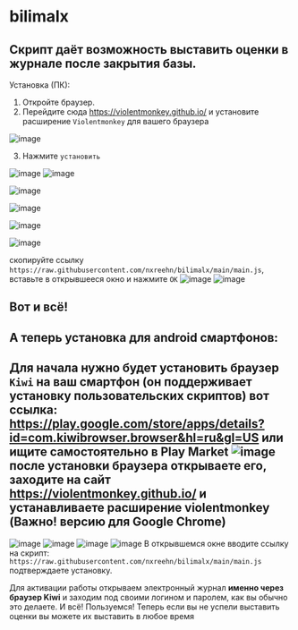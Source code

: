 # bilimalx
Скрипт даёт возможность выставить оценки в журнале после закрытия базы.
----------
Установка (ПК):
1. Откройте браузер.
2. Перейдите сюда https://violentmonkey.github.io/ и установите расширение `Violentmonkey` для вашего браузера

![image](https://user-images.githubusercontent.com/128985049/234903008-1b84067e-0639-4c2d-a6f2-4a212dd24a03.png)

3. Нажмите `установить`

![image](https://user-images.githubusercontent.com/128985049/234903280-e9ad6a00-601e-42bc-98ab-c4c202f98c81.png)
![image](https://user-images.githubusercontent.com/128985049/234903446-a836f6aa-141e-4a5c-a319-97a799ca3fbe.png)

![image](https://user-images.githubusercontent.com/128985049/234903944-8526fe4f-7997-49e5-b1df-bde6dc648d64.png)

![image](https://user-images.githubusercontent.com/128985049/234904655-377ae74b-4a96-4ffe-8490-c9fb1e071d25.png)

![image](https://user-images.githubusercontent.com/128985049/234905221-1b8a8ee5-9186-4346-9bf6-2abba3c2efe5.png)

![image](https://user-images.githubusercontent.com/128985049/234905587-4d5f9fc2-b9cc-45f7-965e-924bb350b1c4.png)

скопируйте ссылку `https://raw.githubusercontent.com/nxreehn/bilimalx/main/main.js`, вставьте в открывшееся окно и нажмите `ОК`
![image](https://user-images.githubusercontent.com/128985049/234906109-8c7d9ff3-a20d-474e-868a-09a66423a6bc.png)
![image](https://user-images.githubusercontent.com/128985049/234906279-0d90d604-614b-4d4f-b562-577a7f3e040a.png)

Вот и всё!
----------
А теперь установка для android смартфонов:
----------
Для начала нужно будет установить браузер `Kiwi` на ваш смартфон (он поддерживает установку пользовательских скриптов)
 вот ссылка: https://play.google.com/store/apps/details?id=com.kiwibrowser.browser&hl=ru&gl=US
 или ищите самостоятельно в Play Market
![image](https://user-images.githubusercontent.com/128985049/234907760-ef432a89-2cb9-45ec-9352-205ad4cf8ba7.png)
после установки браузера открываете его, заходите на сайт https://violentmonkey.github.io/ и устанавливаете расширение violentmonkey **(Важно! версию для Google Chrome)**
-----
![image](https://user-images.githubusercontent.com/128985049/234909275-fa6059cc-a94c-429a-ac90-8565d9cfd474.png)
![image](https://user-images.githubusercontent.com/128985049/234909578-3ba4c417-fee6-41ff-b2fb-5b77564de4a3.png)
![image](https://user-images.githubusercontent.com/128985049/234909641-bc489cba-739a-4c96-bf16-3b60a7195810.png)
![image](https://user-images.githubusercontent.com/128985049/234909710-186c4f25-a560-451a-b8f8-324a2d7964a2.png)
В открывшемся окне вводите ссылку на скрипт: `https://raw.githubusercontent.com/nxreehn/bilimalx/main/main.js` подтверждаете установку.
 
Для активации работы открываем электронный журнал **именно через браузер Kiwi** и заходим под своими логином и паролем, как вы обычно это делаете.
И всё! Пользуемся! Теперь если вы не успели выставить оценки вы можете их выставить в любое время
